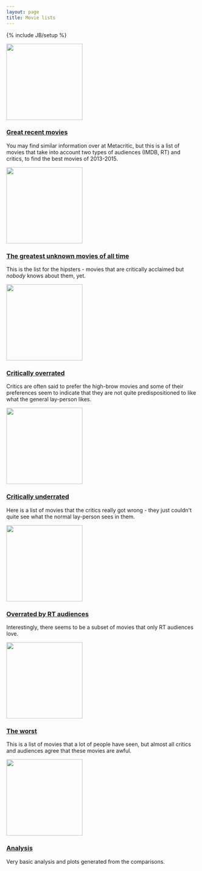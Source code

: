 ```yaml
---
layout: page
title: Movie lists
---
```

{% include JB/setup %}

<div class="row">
<div class="col-md-4 portfolio-item">
<a href="recent.html">
<img class="img-responsive" src="http://www.smartsuburbansurvival.com/wp-content/uploads/2014/02/Greatest_Hits_TV.png" height=200px>
</a>
<h3>
<a href="recent.html"><strong>Great</strong> recent movies</a>
</h3>
<p>You may find similar information over at Metacritic, but this is a list of movies that take into account two types of audiences (IMDB, RT) and critics, to find the best movies of 2013-2015.</p>
</div>
<div class="col-md-4 portfolio-item">
<a href="unknown.html">
<img class="img-responsive" src="http://fc00.deviantart.net/fs71/i/2013/319/b/5/wallpaper_hipster_by_missmonsterhigh-d6ub9cn.jpg" height=200px>
</a>
<h3>
<a href="unknown.html">The greatest <strong>unknown</strong> movies of all time</a>
</h3>
<p>This is the list for the hipsters - movies that are critically acclaimed but <i>nobody</i> knows about them, yet.</p>
</div>
<div class="col-md-4 portfolio-item">
<a href="#">
<img class="img-responsive" src="http://ingeniusprep.com/blog/wp-content/uploads/2014/07/muppet-critics.jpg" height=200px>
</a>
<h3>
<a href="critics_overrate.html">Critically overrated</a>
</h3>
<p>Critics are often said to prefer the high-brow movies and some of their preferences seem to indicate that they are not quite predispositioned to like what the general lay-person likes.</p>
</div>
</div>


<!-- Projects Row -->
<div class="row">
<div class="col-md-4 portfolio-item">
<a href="#">
<img class="img-responsive" src="https://socialsteve.files.wordpress.com/2010/11/audience.jpg" height=200px>
</a>
<h3>
<a href="critics_underrate.html">Critically underrated</a>
</h3>
<p>Here is a list of movies that the critics really got wrong - they just couldn't quite see what the normal lay-person sees in them.</p>
</div>
<div class="col-md-4 portfolio-item">
<a href="imdb_hates_rt_loves.html">
<img class="img-responsive" src="http://www.stealingshare.com/wp-content/uploads/2014/10/Rotten_Tomatoes_logo.png" height=200px>
</a>
<h3>
<a href="imdb_hates_rt_loves.html">Overrated by RT audiences</a>
</h3>
<p>Interestingly, there seems to be a subset of movies that only RT audiences love.</p>
</div>

<div class="col-md-4 portfolio-item">
<a href="worst.html">
<img class="img-responsive" src="http://joelcomm.com/wp-content/uploads/2015/05/dislike.jpg" height=200px>
</a>
<h3>
<a href="worst.html">The worst</a>
</h3>
<p>This is a list of movies that a lot of people have seen, but almost all critics and audiences agree that these movies are awful.</p>
</div>

</div>

<!-- Projects Row -->
<div class="row">
<div class="col-md-4 portfolio-item">
<a href="analysis.html">
<img class="img-responsive" src="http://www.dgould.ca/wp-content/uploads/2013/05/Analysis.jpg" height=200px>
</a>
<h3>
<a href="analysis.html">Analysis</a>
</h3>
<p>Very basic analysis and plots generated from the comparisons.</p>
</div>




</div>
